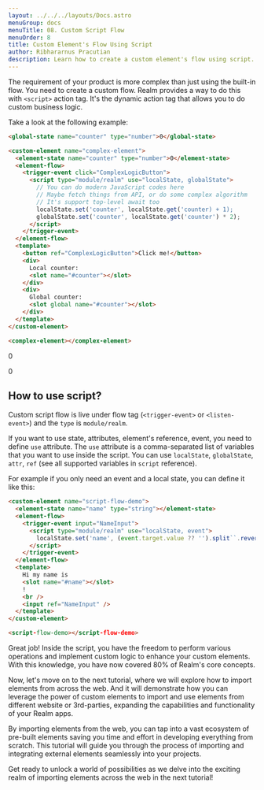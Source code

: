 ```yaml
---
layout: ../../../layouts/Docs.astro
menuGroup: docs
menuTitle: 08. Custom Script Flow
menuOrder: 8
title: Custom Element's Flow Using Script
author: Ribhararnus Pracutian
description: Learn how to create a custom element's flow using script.
---
```


The requirement of your product is more complex than just using the built-in flow. You need to create a custom flow. Realm provides a way to do this with `<script>` action tag. It's the dynamic action tag that allows you to do custom business logic.

Take a look at the following example:

```html
<global-state name="counter" type="number">0</global-state>

<custom-element name="complex-element">
  <element-state name="counter" type="number">0</element-state>
  <element-flow>
    <trigger-event click="ComplexLogicButton">
      <script type="module/realm" use="localState, globalState">
        // You can do modern JavaScript codes here
        // Maybe fetch things from API, or do some complex algorithm
        // It's support top-level await too
        localState.set('counter', localState.get('counter) + 1);
        globalState.set('counter', localState.get('counter') * 2);
      </script>
    </trigger-event>
  </element-flow>
  <template>
    <button ref="ComplexLogicButton">Click me!</button>
    <div>
      Local counter:
      <slot name="#counter"></slot>
    </div>
    <div>
      Global counter:
      <slot global name="#counter"></slot>
    </div>
  </template>
</custom-element>

<complex-element></complex-element>
```

<global-state name="counter" type="number">0</global-state>

<custom-element name="complex-element">
  <element-state name="counter" type="number">0</element-state>
  <element-flow>
    <trigger-event click="ComplexLogicButton">
      <script type="module/realm" use="localState, globalState">
        // You can do all of javascript functionalities here
        // Maybe fetch things from API, or do some complex logic
        // It's support top-level await
        localState.set('counter', localState.get('counter') + 1);
        globalState.set('counter', localState.get('counter') * 2);
      </script>
    </trigger-event>
  </element-flow>
  <template>
    <button ref="ComplexLogicButton">Click me!</button>
    <div>Local counter: <slot name="#counter"></slot></div>
    <div>Global counter: <slot global name="#counter"></slot></div>
  </template>
</custom-element>

<realm-demo>
  <complex-element></complex-element>
</realm-demo>

## How to use script?

Custom script flow is live under flow tag (`<trigger-event>` or `<listen-event>`) and the `type` is `module/realm`.

If you want to use state, attributes, element's reference, event, you need to define `use` attribute. The `use` attribute is a comma-separated list of variables that you want to use inside the script. You can use `localState`, `globalState`, `attr`, `ref` (see all supported variables in <anchor-link href="/references/actions/script">`script` reference</anchor-link>).

For example if you only need an event and a local state, you can define it like this:

```html
<custom-element name="script-flow-demo">
  <element-state name="name" type="string"></element-state>
  <element-flow>
    <trigger-event input="NameInput">
      <script type="module/realm" use="localState, event">
        localState.set('name', (event.target.value ?? '').split``.reverse().join``);
      </script>
    </trigger-event>
  </element-flow>
  <template>
    Hi my name is
    <slot name="#name"></slot>
    !
    <br />
    <input ref="NameInput" />
  </template>
</custom-element>

<script-flow-demo></script-flow-demo>
```

<custom-element name="script-flow-demo">
  <element-state name="name" type="string"></element-state>
  <element-flow>
    <trigger-event input="NameInput">
      <script type="module/realm" use="localState, event">
        localState.set('name', (event.target.value ?? '').split``.reverse().join(``));
      </script>
    </trigger-event>
  </element-flow>
  <template>
    Hi my reversed name is <slot name="#name"></slot>!
    <br/>
    <input ref="NameInput" />
  </template>
</custom-element>

<realm-demo>
  <script-flow-demo></script-flow-demo>
</realm-demo>

Great job! Inside the script, you have the freedom to perform various operations and implement custom logic to enhance your custom elements. With this knowledge, you have now covered 80% of Realm's core concepts.

Now, let's move on to the next tutorial, where we will explore how to import elements from across the web. And it will demonstrate how you can leverage the power of custom elements to import and use elements from different website or 3rd-parties, expanding the capabilities and functionality of your Realm apps.

By importing elements from the web, you can tap into a vast ecosystem of pre-built elements saving you time and effort in developing everything from scratch. This tutorial will guide you through the process of importing and integrating external elements seamlessly into your projects.

Get ready to unlock a world of possibilities as we delve into the exciting realm of <anchor-link href="/docs/learn/reusability">importing elements across the web</anchor-link> in the next tutorial!
